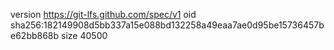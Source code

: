 version https://git-lfs.github.com/spec/v1
oid sha256:182149908d5bb337a15e088bd132258a49eaa7ae0d95be15736457be62bb868b
size 40500
